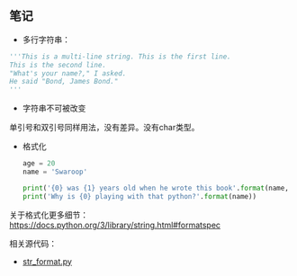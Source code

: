 ## 笔记

- 多行字符串：

```python
'''This is a multi-line string. This is the first line.
This is the second line.
"What's your name?," I asked.
He said "Bond, James Bond."
'''
```

- 字符串不可被改变

单引号和双引号同样用法，没有差异。没有char类型。

- 格式化

  ```python
  age = 20
  name = 'Swaroop'
  
  print('{0} was {1} years old when he wrote this book'.format(name, age))
  print('Why is {0} playing with that python?'.format(name))
  ```

关于格式化更多细节： https://docs.python.org/3/library/string.html#formatspec 

相关源代码：

- [str_format.py](./str_format.py)